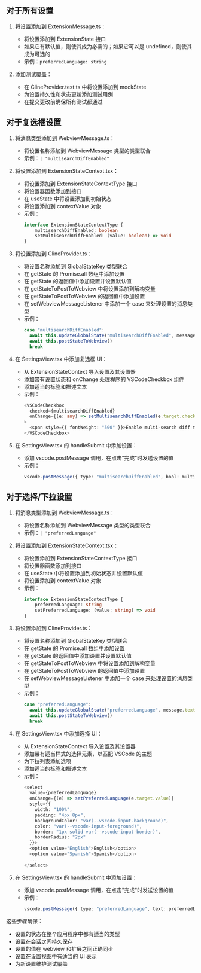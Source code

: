 ## 对于所有设置

1. 将设置添加到 ExtensionMessage.ts：

    - 将设置添加到 ExtensionState 接口
    - 如果它有默认值，则使其成为必需的；如果它可以是 undefined，则使其成为可选的
    - 示例：`preferredLanguage: string`

2. 添加测试覆盖：
    - 在 ClineProvider.test.ts 中将设置添加到 mockState
    - 为设置持久性和状态更新添加测试用例
    - 在提交更改前确保所有测试都通过

## 对于复选框设置

1. 将消息类型添加到 WebviewMessage.ts：

    - 将设置名称添加到 WebviewMessage 类型的类型联合
    - 示例：`| "multisearchDiffEnabled"`

2. 将设置添加到 ExtensionStateContext.tsx：

    - 将设置添加到 ExtensionStateContextType 接口
    - 将设置器函数添加到接口
    - 在 useState 中将设置添加到初始状态
    - 将设置添加到 contextValue 对象
    - 示例：
        ```typescript
        interface ExtensionStateContextType {
        	multisearchDiffEnabled: boolean
        	setMultisearchDiffEnabled: (value: boolean) => void
        }
        ```

3. 将设置添加到 ClineProvider.ts：

    - 将设置名称添加到 GlobalStateKey 类型联合
    - 在 getState 的 Promise.all 数组中添加设置
    - 在 getState 的返回值中添加设置并设置默认值
    - 在 getStateToPostToWebview 中将设置添加到解构变量
    - 在 getStateToPostToWebview 的返回值中添加设置
    - 在 setWebviewMessageListener 中添加一个 case 来处理设置的消息类型
    - 示例：
        ```typescript
        case "multisearchDiffEnabled":
          await this.updateGlobalState("multisearchDiffEnabled", message.bool)
          await this.postStateToWebview()
          break
        ```

4. 在 SettingsView.tsx 中添加复选框 UI：

    - 从 ExtensionStateContext 导入设置及其设置器
    - 添加带有设置状态和 onChange 处理程序的 VSCodeCheckbox 组件
    - 添加适当的标签和描述文本
    - 示例：
        ```typescript
        <VSCodeCheckbox
          checked={multisearchDiffEnabled}
          onChange={(e: any) => setMultisearchDiffEnabled(e.target.checked)}
        >
          <span style={{ fontWeight: "500" }}>Enable multi-search diff matching</span>
        </VSCodeCheckbox>
        ```

5. 在 SettingsView.tsx 的 handleSubmit 中添加设置：
    - 添加 vscode.postMessage 调用，在点击"完成"时发送设置的值
    - 示例：
        ```typescript
        vscode.postMessage({ type: "multisearchDiffEnabled", bool: multisearchDiffEnabled })
        ```

## 对于选择/下拉设置

1. 将消息类型添加到 WebviewMessage.ts：

    - 将设置名称添加到 WebviewMessage 类型的类型联合
    - 示例：`| "preferredLanguage"`

2. 将设置添加到 ExtensionStateContext.tsx：

    - 将设置添加到 ExtensionStateContextType 接口
    - 将设置器函数添加到接口
    - 在 useState 中将设置添加到初始状态并设置默认值
    - 将设置添加到 contextValue 对象
    - 示例：
        ```typescript
        interface ExtensionStateContextType {
        	preferredLanguage: string
        	setPreferredLanguage: (value: string) => void
        }
        ```

3. 将设置添加到 ClineProvider.ts：

    - 将设置名称添加到 GlobalStateKey 类型联合
    - 在 getState 的 Promise.all 数组中添加设置
    - 在 getState 的返回值中添加设置并设置默认值
    - 在 getStateToPostToWebview 中将设置添加到解构变量
    - 在 getStateToPostToWebview 的返回值中添加设置
    - 在 setWebviewMessageListener 中添加一个 case 来处理设置的消息类型
    - 示例：
        ```typescript
        case "preferredLanguage":
          await this.updateGlobalState("preferredLanguage", message.text)
          await this.postStateToWebview()
          break
        ```

4. 在 SettingsView.tsx 中添加选择 UI：

    - 从 ExtensionStateContext 导入设置及其设置器
    - 添加带有适当样式的选择元素，以匹配 VSCode 的主题
    - 为下拉列表添加选项
    - 添加适当的标签和描述文本
    - 示例：
        ```typescript
        <select
          value={preferredLanguage}
          onChange={(e) => setPreferredLanguage(e.target.value)}
          style={{
            width: "100%",
            padding: "4px 8px",
            backgroundColor: "var(--vscode-input-background)",
            color: "var(--vscode-input-foreground)",
            border: "1px solid var(--vscode-input-border)",
            borderRadius: "2px"
          }}>
          <option value="English">English</option>
          <option value="Spanish">Spanish</option>
          ...
        </select>
        ```

5. 在 SettingsView.tsx 的 handleSubmit 中添加设置：
    - 添加 vscode.postMessage 调用，在点击"完成"时发送设置的值
    - 示例：
        ```typescript
        vscode.postMessage({ type: "preferredLanguage", text: preferredLanguage })
        ```

这些步骤确保：

- 设置的状态在整个应用程序中都有适当的类型
- 设置在会话之间持久保存
- 设置的值在 webview 和扩展之间正确同步
- 设置在设置视图中有适当的 UI 表示
- 为新设置维护测试覆盖
